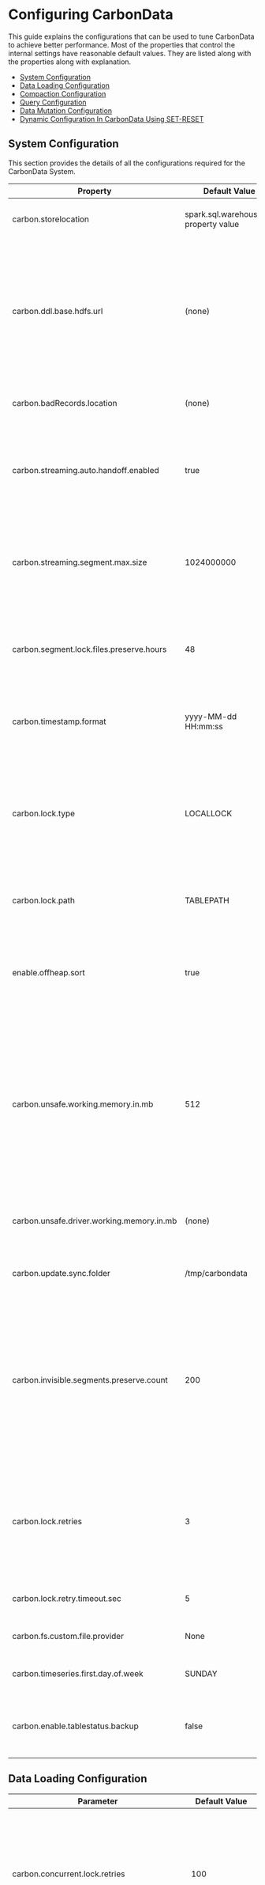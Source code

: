 <!--
    Licensed to the Apache Software Foundation (ASF) under one or more 
    contributor license agreements.  See the NOTICE file distributed with
    this work for additional information regarding copyright ownership. 
    The ASF licenses this file to you under the Apache License, Version 2.0
    (the "License"); you may not use this file except in compliance with 
    the License.  You may obtain a copy of the License at

      http://www.apache.org/licenses/LICENSE-2.0

    Unless required by applicable law or agreed to in writing, software 
    distributed under the License is distributed on an "AS IS" BASIS, 
    WITHOUT WARRANTIES OR CONDITIONS OF ANY KIND, either express or implied.
    See the License for the specific language governing permissions and 
    limitations under the License.
-->

# Configuring CarbonData
 This guide explains the configurations that can be used to tune CarbonData to achieve better performance. Most of the properties that control the internal settings have reasonable default values. They are listed along with the properties along with explanation.

 * [System Configuration](#system-configuration)
 * [Data Loading Configuration](#data-loading-configuration)
 * [Compaction Configuration](#compaction-configuration)
 * [Query Configuration](#query-configuration)
 * [Data Mutation Configuration](#data-mutation-configuration)
 * [Dynamic Configuration In CarbonData Using SET-RESET](#dynamic-configuration-in-carbondata-using-set-reset)


##  System Configuration
This section provides the details of all the configurations required for the CarbonData System.

| Property | Default Value | Description |
|----------------------------|-------------------------------------|--------------------------------------------------------------------------------------------------------------------------------------------------------------------------------------------------------------------------------------------------------------------------------------------------------------------------------------------------------------------------------------------------------------------------------------------------------------------------------------------------------------------------------------------------------------------------------------------------------------------------------------|
| carbon.storelocation | spark.sql.warehouse.dir property value | Location where CarbonData will create the store, and write the data in its custom format. If not specified,the path defaults to spark.sql.warehouse.dir property. **NOTE:** Store location should be in HDFS or S3. |
| carbon.ddl.base.hdfs.url | (none) | To simplify and shorten the path to be specified in DDL/DML commands, this property is supported. This property is used to configure the HDFS relative path, the path configured in carbon.ddl.base.hdfs.url will be appended to the HDFS path configured in fs.defaultFS of core-site.xml. If this path is configured, then user need not pass the complete path while dataload. For example: If absolute path of the csv file is hdfs://10.18.101.155:54310/data/cnbc/2016/xyz.csv, the path "hdfs://10.18.101.155:54310" will come from property fs.defaultFS and user can configure the /data/cnbc/ as carbon.ddl.base.hdfs.url. Now while dataload user can specify the csv path as /2016/xyz.csv. |
| carbon.badRecords.location | (none) | CarbonData can detect the records not conforming to defined table schema and isolate them as bad records. This property is used to specify where to store such bad records. |
| carbon.streaming.auto.handoff.enabled | true | CarbonData supports storing of streaming data. To have high throughput for streaming, the data is written in Row format which is highly optimized for write, but performs poorly for query. When this property is true and when the streaming data size reaches ***carbon.streaming.segment.max.size***, CabonData will automatically convert the data to columnar format and optimize it for faster querying.**NOTE:** It is not recommended to keep the default value which is true. |
| carbon.streaming.segment.max.size | 1024000000 | CarbonData writes streaming data in row format which is optimized for high write throughput. This property defines the maximum size of data to be held is row format, beyond which it will be converted to columnar format in order to support high performance query, provided ***carbon.streaming.auto.handoff.enabled*** is true. **NOTE:** Setting higher value will impact the streaming ingestion. The value has to be configured in bytes. |
| carbon.segment.lock.files.preserve.hours | 48 | In order to support parallel data loading onto the same table, CarbonData sequences(locks) at the granularity of segments. Operations affecting the segment(like IUD, alter) are blocked from parallel operations. This property value indicates the number of hours the segment lock files will be preserved after dataload. These lock files will be deleted with the clean command after the configured number of hours. |
| carbon.timestamp.format | yyyy-MM-dd HH:mm:ss | CarbonData can understand data of timestamp type and process it in special manner. It can be so that the format of Timestamp data is different from that understood by CarbonData by default. This configuration allows users to specify the format of Timestamp in their data. |
| carbon.lock.type | LOCALLOCK | This configuration specifies the type of lock to be acquired during concurrent operations on table. There are following types of lock implementation: - LOCALLOCK: Lock is created on local file system as file. This lock is useful when only one spark driver (thrift server) runs on a machine and no other CarbonData spark application is launched concurrently. - HDFSLOCK: Lock is created on HDFS file system as file. This lock is useful when multiple CarbonData spark applications are launched and no ZooKeeper is running on cluster and HDFS supports file based locking. |
| carbon.lock.path | TABLEPATH | This configuration specifies the path where lock files have to be created. Recommended to configure zookeeper lock type or configure HDFS lock path(to this property) in case of S3 file system as locking is not feasible on S3. |
| enable.offheap.sort | true | Whether carbondata will use offheap or onheap memory. By default, the value is true and carbondata will use the property value from *carbon.unsafe.working.memory.in.mb* or *carbon.unsafe.driver.working.memory.in.mb* as the amount of memory; if it is false, carbondata will use the minimum value between the configured amount of unsafe memory and the 60% of JVM Heap Memory as the amount of memory. |
| carbon.unsafe.working.memory.in.mb | 512 | CarbonData supports storing data in off-heap memory for certain operations during data loading and query. This helps to avoid the Java GC and thereby improve the overall performance. The Minimum value recommeded is 512MB. Any value below this is reset to default value of 512MB. **NOTE:** The below formulas explain how to arrive at the off-heap size required.<u>Memory Required For Data Loading per executor: </u>(*carbon.number.of.cores.while.loading*) * (Number of tables to load in parallel) * (*offheap.sort.chunk.size.inmb* + *carbon.blockletgroup.size.in.mb* + *carbon.blockletgroup.size.in.mb*/3.5 ). <u>Memory required for Query per executor:</u> (*carbon.blockletgroup.size.in.mb* + *carbon.blockletgroup.size.in.mb* * 3.5) * spark.executor.cores |
| carbon.unsafe.driver.working.memory.in.mb | (none) | CarbonData supports storing data in unsafe on-heap memory in driver for certain operations like insert into, query for loading datamap cache. The Minimum value recommended is 512MB. If this configuration is not set, carbondata will use the value of `carbon.unsafe.working.memory.in.mb`. |
| carbon.update.sync.folder | /tmp/carbondata | CarbonData maintains last modification time entries in modifiedTime.mdt to determine the schema changes and reload only when necessary. This configuration specifies the path where the file needs to be written. |
| carbon.invisible.segments.preserve.count | 200 | CarbonData maintains each data load entry in tablestatus file. The entries from this file are not deleted for those segments that are compacted or dropped, but are made invisible. If the number of data loads are very high, the size and number of entries in tablestatus file can become too many causing unnecessary reading of all data. This configuration specifies the number of segment entries to be maintained afte they are compacted or dropped. Beyond this, the entries are moved to a separate history tablestatus file. **NOTE:** The entries in tablestatus file help to identify the operations performed on CarbonData table and is also used for checkpointing during various data manupulation operations. This is similar to AUDIT file maintaining all the operations and its status. Hence the entries are never deleted but moved to a separate history file. |
| carbon.lock.retries | 3 | CarbonData ensures consistency of operations by blocking certain operations from running in parallel. In order to block the operations from running in parallel, lock is obtained on the table. This configuration specifies the maximum number of retries to obtain the lock for any operations other than load. **NOTE:** Data manupulation operations like Compaction,UPDATE,DELETE  or LOADING,UPDATE,DELETE are not allowed to run in parallel. How ever data loading can happen in parallel to compaction. |
| carbon.lock.retry.timeout.sec | 5 | Specifies the interval between the retries to obtain the lock for any operation other than load. **NOTE:** Refer to ***carbon.lock.retries*** for understanding why CarbonData uses locks for operations. |
| carbon.fs.custom.file.provider | None | To support FileTypeInterface for configuring custom CarbonFile implementation to work with custom FileSystem. |
| carbon.timeseries.first.day.of.week | SUNDAY | This parameter configures which day of the week to be considered as first day of the week. Because first day of the week will be different in different parts of the world. |
| carbon.enable.tablestatus.backup | false | In cloud object store scenario, overwriting table status file is not an atomic operation since it uses rename API. Thus, it is possible that table status is corrupted if process crashed when overwriting the table status file. To protect from file corruption, user can enable this property. |

## Data Loading Configuration

| Parameter | Default Value | Description |
|--------------------------------------|---------------|----------------------------------------------------------------------------------------------------------------------|
| carbon.concurrent.lock.retries | 100 | CarbonData supports concurrent data loading onto same table. To ensure the loading status is correctly updated into the system,locks are used to sequence the status updation step. This configuration specifies the maximum number of retries to obtain the lock for updating the load status. **NOTE:** This value is high as more number of concurrent loading happens,more the chances of not able to obtain the lock when tried. Adjust this value according to the number of concurrent loading to be supported by the system. |
| carbon.concurrent.lock.retry.timeout.sec | 1 | Specifies the interval between the retries to obtain the lock for concurrent operations. **NOTE:** Refer to ***carbon.concurrent.lock.retries*** for understanding why CarbonData uses locks during data loading operations. |
| carbon.csv.read.buffersize.byte | 1048576 | CarbonData uses Hadoop InputFormat to read the csv files. This configuration value is used to pass buffer size as input for the Hadoop MR job when reading the csv files. This value is configured in bytes. **NOTE:** Refer to ***org.apache.hadoop.mapreduce. InputFormat*** documentation for additional information. |
| carbon.loading.prefetch | false | CarbonData uses univocity parser to read csv files. This configuration is used to inform the parser whether it can prefetch the data from csv files to speed up the reading.**NOTE:** Enabling prefetch improves the data loading performance, but needs higher memory to keep more records which are read ahead from disk. |
| carbon.skip.empty.line | false | The csv files givent to CarbonData for loading can contain empty lines. Based on the business scenario, this empty line might have to be ignored or needs to be treated as NULL value for all columns. In order to define this business behavior, this configuration is provided.**NOTE:** In order to consider NULL values for non string columns and continue with data load, ***carbon.bad.records.action*** need to be set to **FORCE**;else data load will be failed as bad records encountered. |
| carbon.number.of.cores.while.loading | 2 | Number of cores to be used while loading data. This also determines the number of threads to be used to read the input files (csv) in parallel.**NOTE:** This configured value is used in every data loading step to parallelize the operations. Configuring a higher value can lead to increased early thread pre-emption by OS and there by reduce the overall performance. |
| enable.unsafe.sort | true | CarbonData supports unsafe operations of Java to avoid GC overhead for certain operations. This configuration enables to use unsafe functions in CarbonData. **NOTE:** For operations like data loading, which generates more short lived Java objects, Java GC can be a bottle neck. Using unsafe can overcome the GC overhead and improve the overall performance. |
| enable.offheap.sort | true | CarbonData supports storing data in off-heap memory for certain operations during data loading and query. This helps to avoid the Java GC and thereby improve the overall performance. This configuration enables using off-heap memory for sorting of data during data loading.**NOTE:**  ***enable.unsafe.sort*** configuration needs to be configured to true for using off-heap |
| carbon.load.sort.scope | LOCAL_SORT | CarbonData can support various sorting options to match the balance between load and query performance. LOCAL_SORT:All the data given to an executor in the single load is fully sorted and written to carbondata files. Data loading performance is reduced a little as the entire data needs to be sorted in the executor. GLOBAL SORT:Entire data in the data load is fully sorted and written to carbondata files. Data loading performance would get reduced as the entire data needs to be sorted. But the query performance increases significantly due to very less false positives and concurrency is also improved. **NOTE 1:** This property will be taken into account only when SORT COLUMNS are specified explicitly while creating table, otherwise it is always NO SORT |
| carbon.global.sort.rdd.storage.level | MEMORY_ONLY | Storage level to persist dataset of RDD/dataframe when loading data with 'sort_scope'='global_sort', if user's executor has less memory, set this parameter to 'MEMORY_AND_DISK_SER' or other storage level to correspond to different environment. [See detail](http://spark.apache.org/docs/latest/rdd-programming-guide.html#rdd-persistence). |
| carbon.load.global.sort.partitions | 0 | The number of partitions to use when shuffling data for global sort. Default value 0 means to use same number of map tasks as reduce tasks. **NOTE:** In general, it is recommended to have 2-3 tasks per CPU core in your cluster. |
| carbon.sort.size | 100000 | Number of records to hold in memory to sort and write intermediate sort temp files. **NOTE:** Memory required for data loading will increase if you turn this value bigger. Besides each thread will cache this amout of records. The number of threads is configured by *carbon.number.of.cores.while.loading*. |
| carbon.options.bad.records.logger.enable | false | CarbonData can identify the records that are not conformant to schema and isolate them as bad records. Enabling this configuration will make CarbonData to log such bad records. **NOTE:** If the input data contains many bad records, logging them will slow down the over all data loading throughput. The data load operation status would depend on the configuration in ***carbon.bad.records.action***. |
| carbon.bad.records.action | FAIL | CarbonData in addition to identifying the bad records, can take certain actions on such data. This configuration can have four types of actions for bad records namely FORCE, REDIRECT, IGNORE and FAIL. If set to FORCE then it auto-corrects the data by storing the bad records as NULL. If set to REDIRECT then bad records are written to the raw CSV instead of being loaded. If set to IGNORE then bad records are neither loaded nor written to the raw CSV. If set to FAIL then data loading fails if any bad records are found. |
| carbon.options.is.empty.data.bad.record | false | Based on the business scenarios, empty("" or '' or ,,) data can be valid or invalid. This configuration controls how empty data should be treated by CarbonData. If false, then empty ("" or '' or ,,) data will not be considered as bad record and vice versa. |
| carbon.options.bad.record.path | (none) | Specifies the HDFS path where bad records are to be stored. By default the value is Null. This path must be configured by the user if ***carbon.options.bad.records.logger.enable*** is **true** or ***carbon.bad.records.action*** is **REDIRECT**. |
| carbon.blockletgroup.size.in.mb | 64 | Please refer to [file-structure-of-carbondata](./file-structure-of-carbondata.md#carbondata-file-format) to understand the storage format of CarbonData. The data are read as a group of blocklets which are called blocklet groups. This parameter specifies the size of each blocklet group. Higher value results in better sequential IO access. The minimum value is 16MB, any value lesser than 16MB will reset to the default value (64MB). **NOTE:** Configuring a higher value might lead to poor performance as an entire blocklet group will have to read into memory before processing. For filter queries with limit, it is **not advisable** to have a bigger blocklet size. For aggregation queries which need to return more number of rows, bigger blocklet size is advisable. |
| carbon.sort.file.write.buffer.size | 16384 | CarbonData sorts and writes data to intermediate files to limit the memory usage. This configuration determines the buffer size to be used for reading and writing such files. **NOTE:** This configuration is useful to tune IO and derive optimal performance. Based on the OS and underlying harddisk type, these values can significantly affect the overall performance. It is ideal to tune the buffer size equivalent to the IO buffer size of the OS. Recommended range is between 10240 and 10485760 bytes. |
| carbon.sort.intermediate.files.limit | 20 | CarbonData sorts and writes data to intermediate files to limit the memory usage. Before writing the target carbondata file, the records in these intermediate files needs to be merged to reduce the number of intermediate files. This configuration determines the minimum number of intermediate files after which merged sort is applied on them sort the data. **NOTE:** Intermediate merging happens on a separate thread in the background. Number of threads used is determined by ***carbon.merge.sort.reader.thread***. Configuring a low value will cause more time to be spent in merging these intermediate merged files which can cause more IO. Configuring a high value would cause not to use the idle threads to do intermediate sort merges. Recommended range is between 2 and 50. |
| carbon.merge.sort.reader.thread | 3 | CarbonData sorts and writes data to intermediate files to limit the memory usage. When the intermediate files reaches ***carbon.sort.intermediate.files.limit***, the files will be merged in another thread pool. This value will control the size of the pool. Each thread will read the intermediate files and do merge sort and finally write the records to another file. **NOTE:** Refer to ***carbon.sort.intermediate.files.limit*** for operation description. Configuring smaller number of threads can cause merging slow down over loading process whereas configuring larger number of threads can cause thread contention with threads in other data loading steps. Hence configure a fraction of ***carbon.number.of.cores.while.loading***. |
| carbon.merge.sort.prefetch | true | CarbonData writes every ***carbon.sort.size*** number of records to intermediate temp files during data loading to ensure memory footprint is within limits. These intermediate temp files will have to be sorted using merge sort before writing into CarbonData format. This configuration enables pre fetching of data from these temp files in order to optimize IO and speed up data loading process. |
| carbon.prefetch.buffersize | 1000 | When the configuration ***carbon.merge.sort.prefetch*** is configured to true, we need to set the number of records that can be prefetched. This configuration is used specify the number of records to be prefetched.**NOTE: **Configuring more number of records to be prefetched increases memory footprint as more records will have to be kept in memory. |
| enable.inmemory.merge.sort | false | CarbonData sorts and writes data to intermediate files to limit the memory usage. These intermediate files needs to be sorted again using merge sort before writing to the final carbondata file. Performing merge sort in memory would increase the sorting performance at the cost of increased memory footprint. This Configuration specifies to do in-memory merge sort or to do file based merge sort. |
| carbon.sort.storage.inmemory.size.inmb | 512 | CarbonData writes every ***carbon.sort.size*** number of records to intermediate temp files during data loading to ensure memory footprint is within limits. When ***enable.unsafe.sort*** configuration is enabled, instead of using ***carbon.sort.size*** which is based on rows count, size occupied in memory is used to determine when to flush data pages to intermediate temp files. This configuration determines the memory to be used for storing data pages in memory. **NOTE:** Configuring a higher value ensures more data is maintained in memory and hence increases data loading performance due to reduced or no IO. Based on the memory availability in the nodes of the cluster, configure the values accordingly. |
| carbon.load.sortmemory.spill.percentage | 0 | During data loading, some data pages are kept in memory upto memory configured in ***carbon.sort.storage.inmemory.size.inmb*** beyond which they are spilled to disk as intermediate temporary sort files. This configuration determines after what percentage data needs to be spilled to disk. **NOTE:** Without this configuration, when the data pages occupy upto configured memory, new data pages would be dumped to disk and old pages are still maintained in disk. |
| carbon.enable.calculate.size | true | **For Load Operation**: Enabling this property will let carbondata calculate the size of the carbon data file (.carbondata) and the carbon index file (.carbonindex) for each load and update the table status file. **For Describe Formatted**: Enabling this property will let carbondata calculate the total size of the carbon data files and the carbon index files for the each table and display it in describe formatted command. **NOTE:** This is useful to determine the overall size of the carbondata table and also get an idea of how the table is growing in order to take up other backup strategy decisions. |
| carbon.cutOffTimestamp | (none) | CarbonData has capability to generate the Dictionary values for the timestamp columns from the data itself without the need to store the computed dictionary values. This configuration sets the start date for calculating the timestamp. Java counts the number of milliseconds from start of "1970-01-01 00:00:00". This property is used to customize the start of position. For example "2000-01-01 00:00:00". **NOTE:** The date must be in the form ***carbon.timestamp.format***. CarbonData supports storing data for upto 68 years. For example, if the cut-off time is 1970-01-01 05:30:00, then data upto 2038-01-01 05:30:00 will be supported by CarbonData. |
| carbon.timegranularity | SECOND | The configuration is used to specify the data granularity level such as DAY, HOUR, MINUTE, or SECOND. This helps to store more than 68 years of data into CarbonData. |
| carbon.use.local.dir | true | CarbonData,during data loading, writes files to local temp directories before copying the files to HDFS. This configuration is used to specify whether CarbonData can write locally to tmp directory of the container or to the YARN application directory. |
| carbon.sort.temp.compressor | SNAPPY | CarbonData writes every ***carbon.sort.size*** number of records to intermediate temp files during data loading to ensure memory footprint is within limits. These temporary files can be compressed and written in order to save the storage space. This configuration specifies the name of compressor to be used to compress the intermediate sort temp files during sort procedure in data loading. The valid values are 'SNAPPY','GZIP','BZIP2','LZ4','ZSTD' and empty. By default, empty means that Carbondata will not compress the sort temp files. **NOTE:** Compressor will be useful if you encounter disk bottleneck. Since the data needs to be compressed and decompressed,it involves additional CPU cycles,but is compensated by the high IO throughput due to less data to be written or read from the disks. |
| carbon.load.skewedDataOptimization.enabled | false | During data loading,CarbonData would divide the number of blocks equally so as to ensure all executors process same number of blocks. This mechanism satisfies most of the scenarios and ensures maximum parallel processing for optimal data loading performance. In some business scenarios, there might be scenarios where the size of blocks vary significantly and hence some executors would have to do more work if they get blocks containing more data. This configuration enables size based block allocation strategy for data loading. When loading, carbondata will use file size based block allocation strategy for task distribution. It will make sure that all the executors process the same size of data.**NOTE:** This configuration is useful if the size of your input data files varies widely, say 1MB to 1GB. For this configuration to work effectively,knowing the data pattern and size is important and necessary. |
| enable.data.loading.statistics | false | CarbonData has extensive logging which would be useful for debugging issues related to performance or hard to locate issues. This configuration when made ***true*** would log additional data loading statistics information to more accurately locate the issues being debugged. **NOTE:** Enabling this would log more debug information to log files, there by increasing the log files size significantly in short span of time. It is advised to configure the log files size, retention of log files parameters in log4j properties appropriately. Also extensive logging is an increased IO operation and hence over all data loading performance might get reduced. Therefore it is recommended to enable this configuration only for the duration of debugging. |
| carbon.dictionary.chunk.size | 10000 | CarbonData generates dictionary keys and writes them to separate dictionary file during data loading. To optimize the IO, this configuration determines the number of dictionary keys to be persisted to dictionary file at a time. **NOTE:** Writing to file also serves as a commit point to the dictionary generated. Increasing more values in memory causes more data loss during system or application failure. It is advised to alter this configuration judiciously. |
| carbon.load.directWriteToStorePath.enabled | false | During data load, all the carbondata files are written to local disk and finally copied to the target store location in HDFS/S3. Enabling this parameter will make carbondata files to be written directly onto target HDFS/S3 location bypassing the local disk.**NOTE:** Writing directly to HDFS/S3 saves local disk IO(once for writing the files and again for copying to HDFS/S3) there by improving the performance. But the drawback is when data loading fails or the application crashes, unwanted carbondata files will remain in the target HDFS/S3 location until it is cleared during next data load or by running *CLEAN FILES* DDL command |
| carbon.options.serialization.null.format | \N | Based on the business scenarios, some columns might need to be loaded with null values. As null value cannot be written in csv files, some special characters might be adopted to specify null values. This configuration can be used to specify the null values format in the data being loaded. |
| carbon.column.compressor | snappy | CarbonData will compress the column values using the compressor specified by this configuration. Currently CarbonData supports 'snappy', 'zstd' and 'gzip' compressors. |
| carbon.minmax.allowed.byte.count | 200 | CarbonData will write the min max values for string/varchar types column using the byte count specified by this configuration. Max value is 1000 bytes(500 characters) and Min value is 10 bytes(5 characters). **NOTE:** This property is useful for reducing the store size thereby improving the query performance but can lead to query degradation if value is not configured properly. | |
| carbon.merge.index.failure.throw.exception | true | It is used to configure whether or not merge index failure should result in data load failure also. |
| carbon.binary.decoder | None | Support configurable decode for loading. Two decoders supported: base64 and hex |
| carbon.local.dictionary.size.threshold.inmb | 4 | size based threshold for local dictionary in MB, maximum allowed size is 16 MB. |
| carbon.enable.bad.record.handling.for.insert | false | by default, disable the bad record and converter step during "insert into" |

## Compaction Configuration

| Parameter | Default Value | Description |
|-----------------------------------------------|---------------|--------------------------------------------------------------------------------------------------------------------------------------------------------------------------------------------------------------------------------------------------------------------------------------------------------------------------------------------------|
| carbon.number.of.cores.while.compacting | 2 | Number of cores to be used while compacting data. This also determines the number of threads to be used to read carbondata files in parallel. |
| carbon.compaction.level.threshold | 4, 3 | Each CarbonData load will create one segment, if every load is small in size it will generate many small file over a period of time impacting the query performance. This configuration is for minor compaction which decides how many segments to be merged. Configuration is of the form (x,y). Compaction will be triggered for every x segments and form a single level 1 compacted segment. When the number of compacted level 1 segments reach y, compaction will be triggered again to merge them to form a single level 2 segment. For example: If it is set as 2, 3 then minor compaction will be triggered for every 2 segments. 3 is the number of level 1 compacted segments which is further compacted to new segment.**NOTE:** When ***carbon.enable.auto.load.merge*** is **true**, configuring higher values cause overall data loading time to increase as compaction will be triggered after data loading is complete but status is not returned till compaction is complete. But compacting more number of segments can increase query performance. Hence optimal values needs to be configured based on the business scenario. Valid values are between 0 to 100. |
| carbon.major.compaction.size | 1024 | To improve query performance and all the segments can be merged and compacted to a single segment upto configured size. This Major compaction size can be configured using this parameter. Sum of the segments which is below this threshold will be merged. This value is expressed in MB. |
| carbon.horizontal.compaction.enable | true | CarbonData supports DELETE/UPDATE functionality by creating delta data files for existing carbondata files. These delta files would grow as more number of DELETE/UPDATE operations are performed. Compaction of these delta files are termed as horizontal compaction. This configuration is used to turn ON/OFF horizontal compaction. After every DELETE and UPDATE statement, horizontal compaction may occur in case the delta (DELETE/ UPDATE) files becomes more than specified threshold.**NOTE: **Having many delta files will reduce the query performance as scan has to happen on all these files before the final state of data can be decided. Hence it is advisable to keep horizontal compaction enabled and configure reasonable values to ***carbon.horizontal.UPDATE.compaction.threshold*** and ***carbon.horizontal.DELETE.compaction.threshold*** |
| carbon.horizontal.update.compaction.threshold | 1 | This configuration specifies the threshold limit on number of UPDATE delta files within a segment. In case the number of delta files goes beyond the threshold, the UPDATE delta files within the segment becomes eligible for horizontal compaction and are compacted into single UPDATE delta file. Values range between 1 to 10000. |
| carbon.horizontal.delete.compaction.threshold | 1 | This configuration specifies the threshold limit on number of DELETE delta files within a block of a segment. In case the number of delta files goes beyond the threshold, the DELETE delta files for the particular block of the segment becomes eligible for horizontal compaction and are compacted into single DELETE delta file. Values range between 1 to 10000. |
| carbon.update.segment.parallelism | 1 | CarbonData processes the UPDATE operations by grouping records belonging to a segment into a single executor task. When the amount of data to be updated is more, this behavior causes problems like restarting of executor due to low memory and data-spill related errors. This property specifies the parallelism for each segment during update.**NOTE:** It is recommended to set this value to a multiple of the number of executors for balance. Values range between 1 to 1000. |
| carbon.numberof.preserve.segments | 0 | If the user wants to preserve some number of segments from being compacted then he can set this configuration. Example: carbon.numberof.preserve.segments = 2 then 2 latest segments will always be excluded from the compaction. No segments will be preserved by default.**NOTE:** This configuration is useful when the chances of input data can be wrong due to environment scenarios. Preserving some of the latest segments from being compacted can help to easily delete the wrongly loaded segments. Once compacted,it becomes more difficult to determine the exact data to be deleted(except when data is incrementing according to time) |
| carbon.allowed.compaction.days | 0 | This configuration is used to control on the number of recent segments that needs to be compacted, ignoring the older ones. This configuration is in days. For Example: If the configuration is 2, then the segments which are loaded in the time frame of past 2 days only will get merged. Segments which are loaded earlier than 2 days will not be merged. This configuration is disabled by default.**NOTE:** This configuration is useful when a bulk of history data is loaded into the carbondata. Query on this data is less frequent. In such cases involving these segments also into compaction will affect the resource consumption, increases overall compaction time. |
| carbon.enable.auto.load.merge | false | Compaction can be automatically triggered once data load completes. This ensures that the segments are merged in time and thus query times does not increase with increase in segments. This configuration enables to do compaction along with data loading.**NOTE: **Compaction will be triggered once the data load completes. But the status of data load wait till the compaction is completed. Hence it might look like data loading time has increased, but thats not the case. Moreover failure of compaction will not affect the data loading status. If data load had completed successfully, the status would be updated and segments are committed. However, failure while data loading, will not trigger compaction and error is returned immediately. |
| carbon.enable.page.level.reader.in.compaction|true|Enabling page level reader for compaction reduces the memory usage while compacting more number of segments. It allows reading only page by page instead of reading whole blocklet to memory. **NOTE:** Please refer to [file-structure-of-carbondata](./file-structure-of-carbondata.md#carbondata-file-format) to understand the storage format of CarbonData and concepts of pages.|
| carbon.concurrent.compaction | true | Compaction of different tables can be executed concurrently. This configuration determines whether to compact all qualifying tables in parallel or not. **NOTE: **Compacting concurrently is a resource demanding operation and needs more resources there by affecting the query performance also. This configuration is **deprecated** and might be removed in future releases. |
| carbon.compaction.prefetch.enable | false | Compaction operation is similar to Query + data load where in data from qualifying segments are queried and data loading performed to generate a new single segment. This configuration determines whether to query ahead data from segments and feed it for data loading. **NOTE: **This configuration is disabled by default as it needs extra resources for querying extra data. Based on the memory availability on the cluster, user can enable it to improve compaction performance. |
| carbon.merge.index.in.segment | true | Each CarbonData file has a companion CarbonIndex file which maintains the metadata about the data. These CarbonIndex files are read and loaded into driver and is used subsequently for pruning of data during queries. These CarbonIndex files are very small in size(few KB) and are many. Reading many small files from HDFS is not efficient and leads to slow IO performance. Hence these CarbonIndex files belonging to a segment can be combined into  a single file and read once there by increasing the IO throughput. This configuration enables to merge all the CarbonIndex files into a single MergeIndex file upon data loading completion.**NOTE:** Reading a single big file is more efficient in HDFS and IO throughput is very high. Due to this the time needed to load the index files into memory when query is received for the first time on that table is significantly reduced and there by significantly reduces the delay in serving the first query. |
| carbon.enable.range.compaction | true | To configure Ranges-based Compaction to be used or not for RANGE_COLUMN. If true after compaction also the data would be present in ranges. |
| carbon.si.segment.merge | false | Making this true degrade the LOAD performance. When the number of small files increase for SI segments(it can happen as number of columns will be less and we store position id and reference columns), user an either set to true which will merge the data files for upcoming loads or run SI rebuild command which does this job for all segments. (REBUILD INDEX <index_table>) |

## Query Configuration

| Parameter | Default Value | Description |
|--------------------------------------|---------------|---------------------------------------------------|
| carbon.max.driver.lru.cache.size | -1 | Maximum memory **(in MB)** upto which the driver process can cache the data (BTree and dictionary values). Beyond this, least recently used data will be removed from cache before loading new set of values. Default value of -1 means there is no memory limit for caching. Only integer values greater than 0 are accepted. **NOTE:** Minimum number of entries that needs to be removed from cache in order to load the new set of data is determined and unloaded.ie.,for example if 3 cache entries qualify for pre-emption, out of these, those entries that free up more cache memory is removed prior to others. Please refer [FAQs](./faq.md#how-to-check-lru-cache-memory-footprint) for checking LRU cache memory footprint. |
| carbon.max.executor.lru.cache.size | -1 | Maximum memory **(in MB)** upto which the executor process can cache the data (BTree and reverse dictionary values). Default value of -1 means there is no memory limit for caching. Only integer values greater than 0 are accepted. **NOTE:** If this parameter is not configured, then the value of ***carbon.max.driver.lru.cache.size*** will be used. |
| max.query.execution.time | 60 | Maximum time allowed for one query to be executed. The value is in minutes. |
| carbon.enableMinMax | true | CarbonData maintains the metadata which enables to prune unnecessary files from being scanned as per the query conditions. To achieve pruning, Min,Max of each column is maintined.Based on the filter condition in the query, certain data can be skipped from scanning by matching the filter value against the min,max values of the column(s) present in that carbondata file. This pruning enhances query performance significantly. |
| carbon.dynamical.location.scheduler.timeout | 5 | CarbonData has its own scheduling algorithm to suggest to Spark on how many tasks needs to be launched and how much work each task need to do in a Spark cluster for any query on CarbonData. To determine the number of tasks that can be scheduled, knowing the count of active executors is necessary. When dynamic allocation is enabled on a YARN based spark cluster, executor processes are shutdown if no request is received for a particular amount of time. The executors are brought up when the requet is received again. This configuration specifies the maximum time (unit in seconds) the carbon scheduler can wait for executor to be active. Minimum value is 5 sec and maximum value is 15 sec.**NOTE: **Waiting for longer time leads to slow query response time.Moreover it might be possible that YARN is not able to start the executors and waiting is not beneficial. |
| carbon.scheduler.min.registered.resources.ratio | 0.8 | Specifies the minimum resource (executor) ratio needed for starting the block distribution. The default value is 0.8, which indicates 80% of the requested resource is allocated for starting block distribution. The minimum value is 0.1 min and the maximum value is 1.0. |
| carbon.search.enabled (Alpha Feature) | false | If set to true, it will use CarbonReader to do distributed scan directly instead of using compute framework like spark, thus avoiding limitation of compute framework like SQL optimizer and task scheduling overhead. |
| carbon.search.query.timeout | 10s | Time within which the result is expected from the workers, beyond which the query is terminated |
| carbon.search.scan.thread | num of cores available in worker node | Number of cores to be used in each worker for performing scan. |
| carbon.search.master.port | 10020 | Port on which the search master listens for incoming query requests |
| carbon.search.worker.port | 10021 | Port on which search master communicates with the workers. |
| carbon.search.worker.workload.limit | 10 * *carbon.search.scan.thread* | Maximum number of active requests that can be sent to a worker. Beyond which the request needs to be rescheduled for later time or to a different worker. |
| carbon.detail.batch.size | 100 | The buffer size to store records, returned from the block scan. In limit scenario this parameter is very important. For example your query limit is 1000. But if we set this value to 3000 that means we get 3000 records from scan but spark will only take 1000 rows. So the 2000 remaining are useless. In one Finance test case after we set it to 100, in the limit 1000 scenario the performance increase about 2 times in comparison to if we set this value to 12000.<br /><br /> **NOTE** The minimum batch size allowed is 100 and maximum batch size allowed by this property is 1000. |
| carbon.enable.vector.reader | true | Spark added vector processing to optimize cpu cache miss and there by increase the query performance. This configuration enables to fetch data as columnar batch of size 4*1024 rows instead of fetching data row by row and provide it to spark so that there is improvement in  select queries performance. |
| carbon.task.distribution | block | CarbonData has its own scheduling algorithm to suggest to Spark on how many tasks needs to be launched and how much work each task need to do in a Spark cluster for any query on CarbonData. Each of these task distribution suggestions has its own advantages and disadvantages. Based on the customer use case, appropriate task distribution can be configured.**block**: Setting this value will launch one task per block. This setting is suggested in case of concurrent queries and queries having big shuffling scenarios. **custom**: Setting this value will group the blocks and distribute it uniformly to the available resources in the cluster. This enhances the query performance but not suggested in case of concurrent queries and queries having big shuffling scenarios. **blocklet**: Setting this value will launch one task per blocklet. This setting is suggested in case of concurrent queries and queries having big shuffling scenarios. **merge_small_files**: Setting this value will merge all the small carbondata files upto a bigger size configured by ***spark.sql.files.maxPartitionBytes*** (128 MB is the default value,it is configurable) during querying. The small carbondata files are combined to a map task to reduce the number of read task. This enhances the performance. |
| carbon.custom.block.distribution | false | CarbonData has its own scheduling algorithm to suggest to Spark on how many tasks needs to be launched and how much work each task need to do in a Spark cluster for any query on CarbonData. When this configuration is true, CarbonData would distribute the available blocks to be scanned among the available number of cores. For Example:If there are 10 blocks to be scanned and only 3 tasks can be run(only 3 executor cores available in the cluster), CarbonData would combine blocks as 4,3,3 and give it to 3 tasks to run. **NOTE:** When this configuration is false, as per the ***carbon.task.distribution*** configuration, each block/blocklet would be given to each task. |
| enable.query.statistics | false | CarbonData has extensive logging which would be useful for debugging issues related to performance or hard to locate issues. This configuration when made ***true*** would log additional query statistics information to more accurately locate the issues being debugged.**NOTE:** Enabling this would log more debug information to log files, there by increasing the log files size significantly in short span of time. It is advised to configure the log files size, retention of log files parameters in log4j properties appropriately. Also extensive logging is an increased IO operation and hence over all query performance might get reduced. Therefore it is recommended to enable this configuration only for the duration of debugging. |
| enable.unsafe.in.query.processing | false | CarbonData supports unsafe operations of Java to avoid GC overhead for certain operations. This configuration enables to use unsafe functions in CarbonData while scanning the  data during query. |
| carbon.max.driver.threads.for.block.pruning | 4 | Number of threads used for driver pruning when the carbon files are more than 100k Maximum memory. This configuration can used to set number of threads between 1 to 4. |
| carbon.heap.memory.pooling.threshold.bytes | 1048576 | CarbonData supports unsafe operations of Java to avoid GC overhead for certain operations. Using unsafe, memory can be allocated on Java Heap or off heap. This configuration controls the allocation mechanism on Java HEAP. If the heap memory allocations of the given size is greater or equal than this value,it should go through the pooling mechanism. But if set this size to -1, it should not go through the pooling mechanism. Default value is 1048576(1MB, the same as Spark). Value to be specified in bytes. |
| carbon.push.rowfilters.for.vector | false | When enabled complete row filters will be handled by carbon in case of vector. If it is disabled then only page level pruning will be done by carbon and row level filtering will be done by spark for vector. And also there are scan optimizations in carbon to avoid multiple data copies when this parameter is set to false. There is no change in flow for non-vector based queries. |
| carbon.query.prefetch.enable | true | By default this property is true, so prefetch is used in query to read next blocklet asynchronously in other thread while processing current blocklet in main thread. This can help to reduce CPU idle time. Setting this property false will disable this prefetch feature in query. |
| carbon.query.stage.input.enable | false | Stage input files are data files written by external applications (such as Flink), but have not been loaded into carbon table. Enabling this configuration makes query to include these files, thus makes query on latest data. However, since these files are not indexed, query maybe slower as full scan is required for these files. |
| carbon.driver.pruning.multi.thread.enable.files.count | 100000 | To prune in multi-thread when total number of segment files for a query increases beyond the configured value. |
| carbon.load.all.segment.indexes.to.cache | true | Setting this configuration to false, will prune and load only matched segment indexes to cache using segment metadata information such as columnid and it's minmax values, which decreases the usage of driver memory.  |
| carbon.secondary.index.creation.threads | 1 | Specifies the number of threads to concurrently process segments during secondary index creation. This property helps fine tuning the system when there are a lot of segments in a table. The value range is 1 to 50. |
| carbon.si.lookup.partialstring | true | When true, it includes starts with, ends with and contains. When false, it includes only starts with secondary indexes. |

## Data Mutation Configuration
| Parameter | Default Value | Description |
|--------------------------------------|---------------|---------------------------------------------------|
| carbon.update.persist.enable | true | Configuration to enable the dataset of RDD/dataframe to persist data. Enabling this will reduce the execution time of UPDATE operation. |
| carbon.update.storage.level | MEMORY_AND_DISK | Storage level to persist dataset of a RDD/dataframe. Applicable when ***carbon.update.persist.enable*** is **true**, if user's executor has less memory, set this parameter to 'MEMORY_AND_DISK_SER' or other storage level to correspond to different environment. [See detail](http://spark.apache.org/docs/latest/rdd-programming-guide.html#rdd-persistence). |
| carbon.update.check.unique.value | true | By default this property is true, so update will validate key value mapping. This validation might have slight degrade in performance of update query. If user knows that key value mapping is correct, can disable this validation for better update performance by setting this property to false. |


##  Dynamic Configuration In CarbonData Using SET-RESET

**SET/RESET** commands are used to add, update, display, or reset the carbondata properties dynamically without restarting the driver.

**Syntax**

* **Add or Update :** This command adds or updates the value of parameter_name.

```
SET parameter_name=parameter_value
```

* Display Property Value: This command displays the value of the specified parameter_name.

```
SET parameter_name
```

* Display Session Parameters: This command displays all the supported session parameters.

```
SET
```

* Display Session Parameters along with usage details: This command displays all the supported session parameters along with their usage details.

```
SET -v
```

* Reset: This command clears all the session parameters.

```
RESET
```

 **Parameter Description:**

| Parameter       | Description                                                                            |
|-----------------|----------------------------------------------------------------------------------------|
| parameter_name  | Name of the property whose value needs to be dynamically added, updated, or displayed. |
| parameter_value | New value of the parameter_name to be set.                                             |

<b><p align="center">Dynamically Configurable Properties of CarbonData</p></b>


| Properties                                | Description                                                  |
| ----------------------------------------- | ------------------------------------------------------------ |
| carbon.options.bad.records.logger.enable  | CarbonData can identify the records that are not conformant to schema and isolate them as bad records. Enabling this configuration will make CarbonData to log such bad records.**NOTE:** If the input data contains many bad records, logging them will slow down the over all data loading throughput. The data load operation status would depend on the configuration in ***carbon.bad.records.action***. |
| carbon.options.bad.records.logger.enable  | To enable or disable bad record logger.                      |
| carbon.options.bad.records.action         | This property can have four types of actions for bad records FORCE, REDIRECT, IGNORE and FAIL. If set to FORCE then it auto-corrects the data by storing the bad records as NULL. If set to REDIRECT then bad records are written to the raw CSV instead of being loaded. If set to IGNORE then bad records are neither loaded nor written to the raw CSV. If set to FAIL then data loading fails if any bad records are found. |
| carbon.options.is.empty.data.bad.record   | If false, then empty ("" or '' or ,,) data will not be considered as bad record and vice versa. |
| carbon.options.batch.sort.size.inmb       | Size of batch data to keep in memory, as a thumb rule it supposed to be less than 45% of sort.inmemory.size.inmb otherwise it may spill intermediate data to disk. |
| carbon.options.bad.record.path            | Specifies the HDFS path where bad records needs to be stored. |
| carbon.custom.block.distribution          | Specifies whether to use the Spark or Carbon block distribution feature.**NOTE: **Refer to [Query Configuration](#query-configuration)#carbon.custom.block.distribution for more details on CarbonData scheduler. |
| enable.unsafe.sort                        | Specifies whether to use unsafe sort during data loading. Unsafe sort reduces the garbage collection during data load operation, resulting in better performance. |
| carbon.options.date.format                 | Specifies the data format of the date columns in the data being loaded |
| carbon.options.timestamp.format            | Specifies the timestamp format of the time stamp columns in the data being loaded |
| carbon.options.sort.scope                 | Specifies how the current data load should be sorted with. This sort parameter is at the table level. **NOTE:** Refer to [Data Loading Configuration](#data-loading-configuration)#carbon.sort.scope for detailed information. |
| carbon.table.load.sort.scope.db_name.table_name | Overrides the SORT_SCOPE provided in CREATE TABLE.           |
| carbon.options.global.sort.partitions     | Specifies the number of partitions to be used during global sort.   |
| carbon.options.serialization.null.format  | Default Null value representation in the data being loaded. **NOTE:** Refer to [Data Loading Configuration](#data-loading-configuration)#carbon.options.serialization.null.format for detailed information. |
| carbon.query.directQueryOnDataMap.enabled | Specifies whether datamap can be queried directly. This is useful for debugging purposes.**NOTE: **Refer to [Query Configuration](#query-configuration) for detailed information. |

**Examples:**

* Add or Update:

```
SET enable.unsafe.sort =true
```

* Display Property Value:

```
SET enable.unsafe.sort
```

* Reset:

```
RESET
```

**System Response:**

* Success will be recorded in the driver log.

* Failure will be displayed in the UI.
